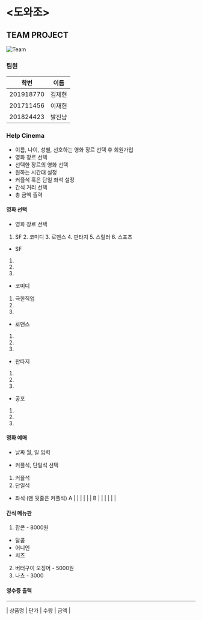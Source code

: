 # <도와조>
## **TEAM PROJECT**


![Team](https://user-images.githubusercontent.com/65211547/83039463-2de9b780-a079-11ea-8a5f-d658569eca4b.png)

### **팀원**
|  학번  | 이름  |
|------  |-----|
|201918770|김제현|
|201711456|이재헌|
|201824423|발진냠|

### **Help Cinema**
 * 이름, 나이, 성별, 선호하는 영화 장르 선택 후 회원가입
 * 영화 장르 선택
 * 선택한 장르의 영화 선택
 * 원하는 시간대 설정
 * 커플석 혹은 단일 좌석 설정
 * 간식 거리 선택
 * 총 금액 출력


#### 영화 선택
 * 영화 장르 선택
  1. SF 2. 코미디 3. 로맨스 4. 판타지 5. 스릴러 6. 스포츠
 
 * SF
  1.
  2.
  3.
 
 * 코미디
  1. 극한직업
  2.
  3.
  
 * 로맨스
  1.
  2.
  3.
  
 * 판타지
  1.
  2.
  3.
 
 * 공포
  1.
  2.
  3.
  
 #### 영화 예매
 * 날짜
  월, 일 입력
 
  * 커플석, 단일석 선택
 1. 커플석
 2. 단일석
 
 * 좌석 (맨 뒷줄은 커플석)
  A |  |  |  |  |  | 
  B |  |  |  |  |  |
  
 #### 간식 메뉴판
 1. 팝콘 - 8000원
  * 달콤
  * 어니언
  * 치즈
 2. 버터구이 오징어 - 5000원
 3. 나쵸 - 3000
 
 #### 영수증 출력
 ------------------
| 상품명 | 단가 | 수량 | 금액 |
   
 


